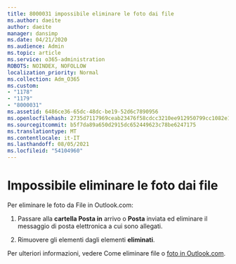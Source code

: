 ```yaml
---
title: 8000031 impossibile eliminare le foto dai file
ms.author: daeite
author: daeite
manager: dansimp
ms.date: 04/21/2020
ms.audience: Admin
ms.topic: article
ms.service: o365-administration
ROBOTS: NOINDEX, NOFOLLOW
localization_priority: Normal
ms.collection: Adm_O365
ms.custom:
- "1178"
- "1179"
- "8000031"
ms.assetid: 6486ce36-65dc-48dc-be19-52d6c7890956
ms.openlocfilehash: 2735d7117969ceab23476f58cdcc3210ee912950799cc1082e151bff6bf692d0
ms.sourcegitcommit: b5f7da89a650d2915dc652449623c78be6247175
ms.translationtype: MT
ms.contentlocale: it-IT
ms.lasthandoff: 08/05/2021
ms.locfileid: "54104960"
---
```

# <a name="unable-to-delete-photos-from-files"></a>Impossibile eliminare le foto dai file

Per eliminare le foto da File in Outlook.com:
  
1. Passare alla **cartella Posta in** arrivo o **Posta** inviata ed eliminare il messaggio di posta elettronica a cui sono allegati.

2. Rimuovere gli elementi dagli elementi **eliminati**.

Per ulteriori informazioni, vedere Come eliminare file o [foto in Outlook.com](https://support.office.com/article/bae0531f-040f-4c42-90b9-786ca718c16d.aspx).
  